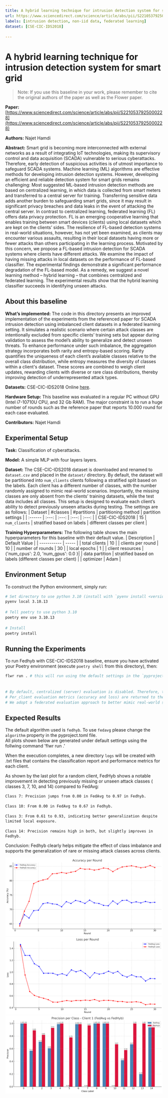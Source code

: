 ```yaml
---
title: A hybrid learning technique for intrusion detection system for smart grid
url: https://www.sciencedirect.com/science/article/abs/pii/S2210537925000228
labels: [intrusion detection, non-iid data, federated learning] 
dataset: [CSE-CIC-IDS2018] 

---
```


# A hybrid learning technique for intrusion detection system for smart grid

> Note: If you use this baseline in your work, please remember to cite the original authors of the paper as well as the Flower paper.

**Paper:** [https://www.sciencedirect.com/science/article/abs/pii/S2210537925000228](https://www.sciencedirect.com/science/article/abs/pii/S2210537925000228)

**Authors:** Najet Hamdi

**Abstract:** Smart grid is becoming more interconnected with external networks as a result of integrating IoT technologies,
making its supervisory control and data acquisition (SCADA) vulnerable to serious cyberattacks. Therefore, early detection of suspicious activities is of utmost importance to safeguard SCADA systems. Machine learning (ML) algorithms are effective methods for developing intrusion detection systems. However, developing an efficient and reliable detection system for smart grids remains challenging: Most suggested ML-based intrusion detection methods are based on centralized learning, in which data is collected from smart meters and transferred to a central server for training. Transferring sensitive data adds another burden to safeguarding smart grids, since it may result in significant privacy breaches and data leaks in the event of attacking the central server. In contrast to centralized learning, federated learning (FL) offers data privacy protection. FL is an
emerging cooperative learning that enables training between smart devices (clients) using local datasets which are kept on the clients’ sides. The resilience of FL-based detection systems in real-world situations, however, has not yet been examined, as clients may encounter various assaults, resulting in their local datasets having more or fewer attacks than others participating in the learning process. Motivated by this concern, we propose a FL-based intrusion detection for SCADA systems where clients have different attacks. We examine the impact of having missing attacks in local datasets on the performance of FL-based classifier. The experimental findings demonstrate a significant performance degradation of the FL-based model. As a remedy, we suggest a novel learning method – hybrid learning – that combines centralized and federated learning. The experimental results
show that the hybrid learning classifier succeeds in identifying unseen attacks.


## About this baseline

**What’s implemented:**  The code in this directory presents an improved implementation of the experiments from the referenced paper for SCADA intrusion detection using imbalanced client datasets in a federated learning setting. It simulates a realistic scenario where certain attack classes are intentionally excluded from specific clients’ training sets but appear during validation to assess the model’s ability to generalize and detect unseen threats. To enhance performance under such imbalance, the aggregation strategy incorporates both rarity and entropy-based scoring. Rarity quantifies the uniqueness of each client’s available classes relative to the overall class distribution, while entropy measures the diversity of classes within a client's dataset. These scores are combined to weigh client updates, rewarding clients with diverse or rare class distributions, thereby improving detection of underrepresented attack types.

**Datasets:** CSE-CIC-IDS2018     Online [here](https://www.unb.ca/cic/datasets/ids-2018.html).

**Hardware Setup:** This baseline was evaluated in a regular PC without GPU (Intel i7-10710U CPU, and 32 Gb RAM). The major constraint is to run a huge number of rounds such as the reference paper that reports 10.000 round for each case evaluated. 

**Contributors:** Najet Hamdi


## Experimental Setup

**Task:** Classification of cyberattacks.

**Model:** A simple MLP with four layers layers.

**Dataset:** The CSE-CIC-IDS2018 dataset is downloaded and renamed to `dataset.csv` and placed  in the `dataset/` directory.
 By default, the dataset will be partitioned into `num_clients`  clients following a stratified split based on the labels. Each client has a different number of classes, with the number randomly assigned to mimic real-world scenarios. Importantly, the missing classes are only absent from the clients’ training datasets, while the test data includes all classes. This setup is designed to evaluate each client’s ability to detect previously unseen attacks during testing. The settings are as follows:
| Dataset | #classes | #partitions | partitioning method | partition settings |
| :------ | :---: | :---: | :---: | :---: |
| CSE-CIC-IDS2018 | 15 | `num_clients` | stratified based on labels | different classes per client |


**Training Hyperparameters:** The following table shows the main hyperparameters for this baseline with their default value.
| Description | Default Value |
| ----------- | ----- |
| total clients | 10 |
| clients per round | 10 |
| number of rounds | 30 |
| local epochs | 1 |
| client resources | {'num_cpus': 2.0, 'num_gpus': 0.0 }|
| data partition | stratified based on labels (different classes per client) |
| optimizer | Adam |


## Environment Setup

To construct the Python environment, simply run:

```bash
# Set directory to use python 3.10 (install with `pyenv install <version>` if you don't have it)
pyenv local 3.10.13

# Tell poetry to use python 3.10
poetry env use 3.10.13

# Install
poetry install
```
## Running the Experiments
To run Fedhyb with CSE-CIC-IDS2018  baseline, ensure you have activated your Poetry environment (execute `poetry shell` from this directory), then:

```bash
flwr run . # this will run using the default settings in the `pyproject.toml`


# By default, centralized (server) evaluation is disabled. Therefore, the federated evaluation is activated for all the clients.
# Per_client evaluation metrics (accuracy and loss) are returned to the server at each round for weighted acuracy at he the server's side.
# We adopt a federated evaluation approach to better mimic real-world scenarios, where clients possess heterogeneous and imbalanced data #distributions.
```

## Expected Results
  The default algorithm used  is `fedhyb`. To use `fedavg` please change the `algorithm` property in the pyproject.toml file.   
  All plots shown below are generated under default settings using the follwing command 'flwr run .'

  When the execution completes, a new directory `logs` will be created with  .txt files that contains the classification report and  performance metrics for each client. 

  As shown by the last plot for a random client, FedHyb shows a notable improvement in detecting previously missing or unseen attack classes ( classes 3, 7, 10, and 14) compared to FedAvg:

    Class 7: Precision jumps from 0.00 in FedAvg to 0.97 in Fedhyb.

    Class 10: From 0.00 in FedAvg to 0.67 in Fedhyb.

    Class 3: From 0.61 to 0.93, indicating better generalization despite limited local exposure.

    Class 14: Precision remains high in both, but slightly improves in Fedhyb.

Conclusion: Fedhyb clearly helps mitigate the effect of class imbalance and supports the generalization of rare or missing attack classes across clients.

  ![](_static/Acc.png)
  ![](_static/loss.png)
  ![](_static/precision_client1.png)
